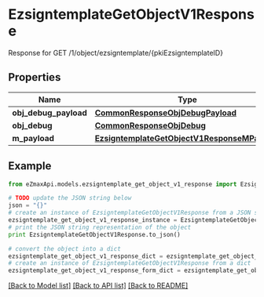 # EzsigntemplateGetObjectV1Response

Response for GET /1/object/ezsigntemplate/{pkiEzsigntemplateID}

## Properties
Name | Type | Description | Notes
------------ | ------------- | ------------- | -------------
**obj_debug_payload** | [**CommonResponseObjDebugPayload**](CommonResponseObjDebugPayload.md) |  | 
**obj_debug** | [**CommonResponseObjDebug**](CommonResponseObjDebug.md) |  | [optional] 
**m_payload** | [**EzsigntemplateGetObjectV1ResponseMPayload**](EzsigntemplateGetObjectV1ResponseMPayload.md) |  | 

## Example

```python
from eZmaxApi.models.ezsigntemplate_get_object_v1_response import EzsigntemplateGetObjectV1Response

# TODO update the JSON string below
json = "{}"
# create an instance of EzsigntemplateGetObjectV1Response from a JSON string
ezsigntemplate_get_object_v1_response_instance = EzsigntemplateGetObjectV1Response.from_json(json)
# print the JSON string representation of the object
print EzsigntemplateGetObjectV1Response.to_json()

# convert the object into a dict
ezsigntemplate_get_object_v1_response_dict = ezsigntemplate_get_object_v1_response_instance.to_dict()
# create an instance of EzsigntemplateGetObjectV1Response from a dict
ezsigntemplate_get_object_v1_response_form_dict = ezsigntemplate_get_object_v1_response.from_dict(ezsigntemplate_get_object_v1_response_dict)
```
[[Back to Model list]](../README.md#documentation-for-models) [[Back to API list]](../README.md#documentation-for-api-endpoints) [[Back to README]](../README.md)


